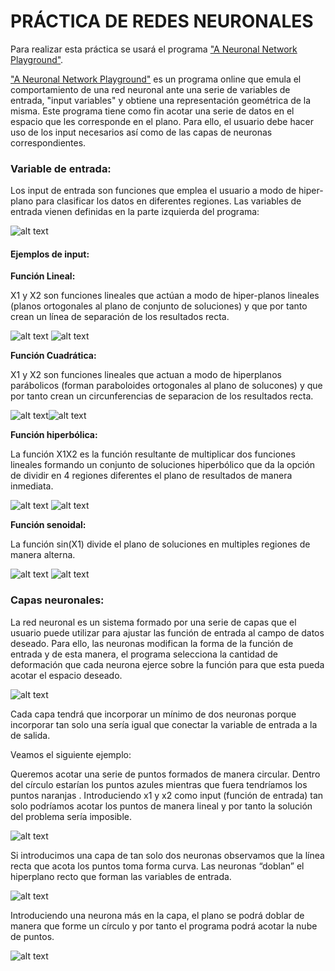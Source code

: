 # PRÁCTICA DE REDES NEURONALES

Para realizar esta práctica se usará el programa ["A Neuronal Network Playground"](http://playground.tensorflow.org/). 

["A Neuronal Network Playground"](http://playground.tensorflow.org/) es un programa online que emula el comportamiento de una red neuronal ante una serie de variables de entrada, "input variables" y obtiene una representación geométrica de la misma. Este programa tiene como fin acotar una serie de datos en el espacio que les corresponde en el plano. Para ello, el usuario debe hacer uso de los input necesarios así como de las capas de neuronas correspondientes.

### Variable de entrada:

Los input de entrada son funciones que emplea el usuario a modo de hiper-plano para clasificar los datos en diferentes regiones. Las variables de entrada vienen definidas en la parte izquierda del programa: 

![alt text](https://github.com/Pauandalt/TFG/blob/master/Programa.PNG)


#### Ejemplos de input:

**Función Lineal:**

X1 y X2 son funciones lineales que actúan a modo de hiper-planos lineales (planos ortogonales al plano de conjunto de soluciones) y que por tanto crean un línea de separación de los resultados recta.

![alt text](https://github.com/Pauandalt/TFG/blob/master/recta_plano.jpg) ![alt text](https://github.com/Pauandalt/TFG/blob/master/X1.PNG)

**Función Cuadrática:**

X1 y X2 son funciones lineales que actuan a modo de hiperplanos parábolicos (forman paraboloides ortogonales al plano de solucones) y que por tanto crean un circunferencias de separacion de los resultados recta.

![alt text](https://github.com/Pauandalt/TFG/blob/master/paraboloide.png)![alt text](https://github.com/Pauandalt/TFG/blob/master/X1^2.PNG)

**Función hiperbólica:**

La función X1X2 es la función resultante de multiplicar dos funciones lineales formando un conjunto de soluciones hiperbólico que da la opción de dividir en 4 regiones diferentes el plano de resultados de manera inmediata.

![alt text](https://github.com/Pauandalt/TFG/blob/master/hiperbola.png) ![alt text](https://github.com/Pauandalt/TFG/blob/master/X1X2%20plot.PNG)

**Función senoidal:**

La función sin(X1) divide el plano de soluciones en multiples regiones de manera alterna.

![alt text](https://github.com/Pauandalt/TFG/blob/master/senoidal.jpg) ![alt text](https://github.com/Pauandalt/TFG/blob/master/sinX1.PNG)

### Capas neuronales:

La red neuronal es un sistema formado por una serie de capas que el usuario puede utilizar para ajustar las función de entrada al campo de datos deseado. Para ello, las neuronas modifican la forma de la función de entrada y de esta manera, el programa selecciona la cantidad de deformación que cada neurona ejerce sobre la función para que esta pueda acotar el espacio deseado.

![alt text](https://github.com/Pauandalt/TFG/blob/master/Captura.PNG)

 Cada capa tendrá que incorporar un mínimo de dos neuronas porque incorporar tan solo una sería igual que conectar la variable de entrada a la de salida.

Veamos el siguiente ejemplo:

Queremos acotar una serie de puntos formados de manera circular. Dentro del círculo estarían los puntos azules mientras que fuera tendríamos los puntos naranjas . Introduciendo x1 y x2 como input (función de entrada) tan solo podríamos acotar los puntos de manera lineal y por tanto la solución del problema sería imposible. 

![alt text](https://github.com/Pauandalt/TFG/blob/master/ejemplo%201.PNG)

Si introducimos una capa de tan solo dos neuronas observamos que la línea recta que acota los puntos toma forma curva. Las neuronas “doblan” el hiperplano recto que forman las variables de entrada.

![alt text](https://github.com/Pauandalt/TFG/blob/master/ejemplo%202.PNG)

Introduciendo una neurona más en la capa, el plano se podrá doblar de manera que forme un círculo y por tanto el programa podrá acotar la nube de puntos.

![alt text](https://github.com/Pauandalt/TFG/blob/master/ejemplo%203.PNG)


